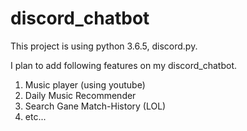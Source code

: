 # discord_chatbot

This project is using python 3.6.5, discord.py.

I plan to add following features on my discord_chatbot.

1. Music player (using youtube)
2. Daily Music Recommender
3. Search Gane Match-History (LOL)
4. etc...
